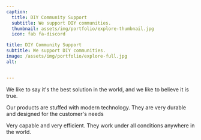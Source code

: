 ```yaml
---
caption:
  title: DIY Community Support
  subtitle: We support DIY communities.
  thumbnail: assets/img/portfolio/explore-thumbnail.jpg
  icon: fab fa-discord

title: DIY Community Support
subtitle: We support DIY communities.
image: /assets/img/portfolio/explore-full.jpg
alt: 


---
```

We like to say it's the best solution in the world, and we like to believe it is true.

Our products are stuffed with modern technology.
They are very durable and designed for the customer's needs

Very capable and very efficient. They work under all conditions anywhere in the world.
